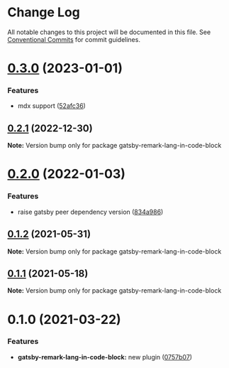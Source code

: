 # Change Log

All notable changes to this project will be documented in this file.
See [Conventional Commits](https://conventionalcommits.org) for commit guidelines.

# [0.3.0](https://github.com/adaltas/remark-gatsby-plugins/compare/gatsby-remark-lang-in-code-block@0.2.1...gatsby-remark-lang-in-code-block@0.3.0) (2023-01-01)


### Features

* mdx support ([52afc36](https://github.com/adaltas/remark-gatsby-plugins/commit/52afc36065807a1d137974edd1c032420152b202))





## [0.2.1](https://github.com/adaltas/remark-gatsby-plugins/compare/gatsby-remark-lang-in-code-block@0.2.0...gatsby-remark-lang-in-code-block@0.2.1) (2022-12-30)

**Note:** Version bump only for package gatsby-remark-lang-in-code-block





# [0.2.0](https://github.com/adaltas/remark-gatsby-plugins/compare/gatsby-remark-lang-in-code-block@0.1.2...gatsby-remark-lang-in-code-block@0.2.0) (2022-01-03)


### Features

* raise gatsby peer dependency version ([834a986](https://github.com/adaltas/remark-gatsby-plugins/commit/834a986f705084c433954d43917ebc8b335a2f38))





## [0.1.2](https://github.com/adaltas/remark-gatsby-plugins/compare/gatsby-remark-lang-in-code-block@0.1.1...gatsby-remark-lang-in-code-block@0.1.2) (2021-05-31)

**Note:** Version bump only for package gatsby-remark-lang-in-code-block





## [0.1.1](https://github.com/adaltas/remark-gatsby-plugins/compare/gatsby-remark-lang-in-code-block@0.1.0...gatsby-remark-lang-in-code-block@0.1.1) (2021-05-18)

**Note:** Version bump only for package gatsby-remark-lang-in-code-block





# 0.1.0 (2021-03-22)


### Features

* **gatsby-remark-lang-in-code-block:** new plugin ([0757b07](https://github.com/adaltas/remark-gatsby-plugins/commit/0757b072cb2e14dc6c188282b54fb8230d8051f1))
